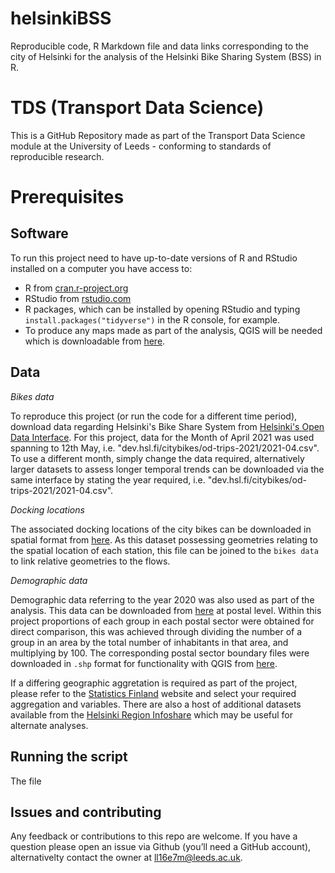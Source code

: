 # helsinkiBSS
Reproducible code, R Markdown file and data links corresponding to the city of Helsinki for the analysis of the Helsinki Bike Sharing System (BSS) in R.

# TDS (Transport Data Science)

This is a GitHub Repository made as part of the Transport Data Science module at the University of Leeds - conforming to standards of reproducible research. 

# Prerequisites

## Software

To run this project need to have up-to-date versions of R and RStudio
installed on a computer you have access to:

-   R from [cran.r-project.org](https://cran.r-project.org/)
-   RStudio from
    [rstudio.com](https://rstudio.com/products/rstudio/download/#download)
-   R packages, which can be installed by opening RStudio and typing
    `install.packages("tidyverse")` in the R console, for example.
-   To produce any maps made as part of the analysis, QGIS will be needed which is downloadable from [here](https://qgis.org/en/site/forusers/download.html).

## Data

*Bikes data*

To reproduce this project (or run the code for a different time period), download data regarding Helsinki's Bike Share System from [Helsinki's Open Data Interface](https://www.hsl.fi/en/hsl/open-data#journeys-made-by-city-bikes). For this project, data for the Month of April 2021 was used spanning to 12th May, i.e. "dev.hsl.fi/citybikes/od-trips-2021/2021-04.csv". To use a different month, simply change the data required, alternatively larger datasets to assess longer temporal trends can be downloaded via the same interface by stating the year required, i.e. "dev.hsl.fi/citybikes/od-trips-2021/2021-04.csv".

*Docking locations*

The associated docking locations of the city bikes can be downloaded in spatial format from [here](https://hri.fi/data/en/dataset/hsl-n-kaupunkipyoraasemat). As this dataset possessing geometries relating to the spatial location of each station, this file can be joined to the `bikes data` to link relative geometries to the flows.

*Demographic data*

Demographic data referring to the year 2020 was also used as part of the analysis. This data can be downloaded from [here](https://pxnet2.stat.fi/PXWeb/pxweb/en/Postinumeroalueittainen_avoin_tieto/Postinumeroalueittainen_avoin_tieto__2022/paavo_pxt_12ey.px/) at postal level. Within this project proportions of each group in each postal sector were obtained for direct comparison, this was achieved through dividing the number of a group in an area by the total number of inhabitants in that area, and multiplying by 100. The corresponding postal sector boundary files were downloaded in `.shp` format for functionality with QGIS from [here](https://hri.fi/data/en_GB/dataset/paakaupunkiseudun-postinumeroalueet/resource/0a952d7c-a038-40e3-b9fe-e910c76153f3).

If a differing geographic aggretation is required as part of the project, please refer to the [Statistics Finland](https://stat.fi/tup/tilastotietokannat/index_en.html) website and select your required aggregation and variables. There are also a host of additional datasets available from the [Helsinki Region Infoshare](https://hri.fi/fi/) which may be useful for alternate analyses.

## Running the script

The file 


## Issues and contributing

Any feedback or contributions to this repo are welcome. If you have a
question please open an issue via Github (you’ll need a GitHub account), alternativelty contact the owner at ll16e7m@leeds.ac.uk.
